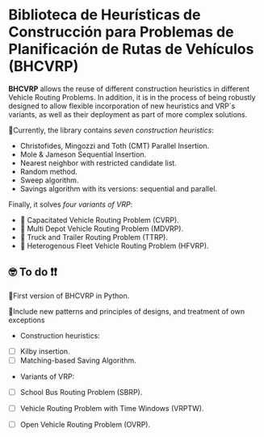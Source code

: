 # Biblioteca de Heurísticas de Construcción para Problemas de Planificación de Rutas de Vehículos (BHCVRP)
**BHCVRP** allows the reuse of different construction heuristics in different Vehicle Routing Problems. In addition, it is in the process of being robustly designed to allow flexible incorporation of new heuristics and VRP´s variants, as well as their deployment as part of more complex solutions. 

🔹Currently, the library contains *seven construction heuristics*:
-  Christofides, Mingozzi and Toth (CMT) Parallel Insertion.
-  Mole & Jameson Sequential Insertion. 
-  Nearest neighbor with restricted candidate list. 
-  Random method. 
-  Sweep algorithm. 
-  Savings algorithm with its versions: sequential and parallel.

Finally, it solves *four variants of VRP*:
- 🔸 Capacitated Vehicle Routing Problem (CVRP).
- 🔸 Multi Depot Vehicle Routing Problem (MDVRP).
- 🔸 Truck and Trailer Routing Problem (TTRP).
- 🔸 Heterogenous Fleet Vehicle Routing Problem (HFVRP).

## 🤓 To do ❗❗
🔷First version of BHCVRP in Python.

🔶Include new patterns and principles of designs, and treatment of own exceptions

- Construction heuristics:
- [ ] Kilby insertion.
- [ ] Matching-based Saving Algorithm.

- Variants of VRP:
- [ ] School Bus Routing Problem (SBRP).
- [ ] Vehicle Routing Problem with Time Windows (VRPTW).
- [ ] Open Vehicle Routing Problem (OVRP).

